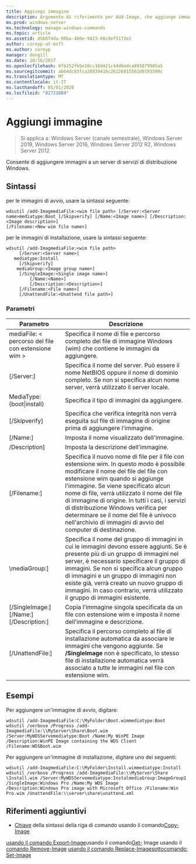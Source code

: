 ```yaml
---
title: Aggiungi immagine
description: Argomento di riferimento per Add-Image, che aggiunge immagini a un server di servizi di distribuzione Windows.
ms.prod: windows-server
ms.technology: manage-windows-commands
ms.topic: article
ms.assetid: d5b6f4da-90ba-4b0e-9423-66c8ef5172e2
author: coreyp-at-msft
ms.author: coreyp
manager: dongill
ms.date: 10/16/2017
ms.openlocfilehash: 0fb252fb5e10cc18d421c44d6edca893879905a5
ms.sourcegitcommit: ab64dc83fca28039416c26226815502d0193500c
ms.translationtype: MT
ms.contentlocale: it-IT
ms.lasthandoff: 05/01/2020
ms.locfileid: "82721084"
---
```

# <a name="add-image"></a>Aggiungi immagine

> Si applica a: Windows Server (canale semestrale), Windows Server 2019, Windows Server 2016, Windows Server 2012 R2, Windows Server 2012

Consente di aggiungere immagini a un server di servizi di distribuzione Windows.

## <a name="syntax"></a>Sintassi
per le immagini di avvio, usare la sintassi seguente:
```
wdsutil /add-ImagmediaFile:<wim file path> [/Server:<Server name>mediatype:Boot [/Skipverify] [/Name:<Image name>] [/Description:<Image description>] 
[/Filename:<New wim file name>]
```
per le immagini di installazione, usare la sintassi seguente:
```
wdsutil /add-ImagmediaFile:<wim file path>
     [/Server:<Server name>]
   mediatype:Install
     [/Skipverify]
    mediaGroup:<Image group name>]
     [/SingleImage:<Single image name>]
         [/Name:<Name>]
         [/Description:<Description>]
     [/Filename:<File name>]
     [/UnattendFile:<Unattend file path>]
```
### <a name="parameters"></a>Parametri
|Parametro|Descrizione|
|-------|--------|
mediaFile: < percorso del file con estensione wim >|Specifica il nome di file e percorso completo del file di immagine Windows (wim) che contiene le immagini da aggiungere.|
|[/Server:<Server name>]|Specifica il nome del server. Può essere il nome NetBIOS oppure il nome di dominio completo. Se non si specifica alcun nome server, verrà utilizzato il server locale.|
MediaType: {boot&#124;install}|Specifica il tipo di immagini da aggiungere.|
|[/Skipverify]|Specifica che verifica integrità non verrà eseguita sul file di immagine di origine prima di aggiungere l'immagine.|
|[/Name:<Name>]|Imposta il nome visualizzato dell'immagine.|
|/Description<Description>]|Imposta la descrizione dell'immagine.|
|[/Filename:<Filename>]|Specifica il nuovo nome di file per il file con estensione wim. In questo modo è possibile modificare il nome del file del file con estensione wim quando si aggiunge l'immagine. Se viene specificato alcun nome di file, verrà utilizzato il nome del file di immagine di origine. In tutti i casi, i servizi di distribuzione Windows verifica per determinare se il nome del file è univoco nell'archivio di immagini di avvio del computer di destinazione.|
|\mediaGroup:<Image group name>]|Specifica il nome del gruppo di immagini in cui le immagini devono essere aggiunti. Se è presente più di un gruppo di immagini nel server, è necessario specificare il gruppo di immagini. Se non si specifica alcun gruppo di immagini e un gruppo di immagini non esiste già, verrà creato un nuovo gruppo di immagini. In caso contrario, verrà utilizzato il gruppo di immagini esistente.|
|[/SingleImage:<Single image name>] [/Name:<Name>] [/Description:<Description>]|Copia l'immagine singola specificata da un file con estensione wim e imposta il nome dell'immagine e descrizione.|
|[/UnattendFile:<Unattend file path>]|Specifica il percorso completo al file di installazione automatica da associare le immagini che vengono aggiunte. Se **/SingleImage** non è specificato, lo stesso file di installazione automatica verrà associato a tutte le immagini nel file con estensione wim.|
## <a name="examples"></a>Esempi
Per aggiungere un'immagine di avvio, digitare:
```
wdsutil /add-ImagmediaFile:C:\MyFolder\Boot.wimmediatype:Boot
wdsutil /verbose /Progress /add-ImagmediaFile:\\MyServer\Share\Boot.wim /Server:MyWDSServemediatype:Boot /Name:My WinPE Image 
/Description:WinPE Image containing the WDS Client /Filename:WDSBoot.wim
```
Per aggiungere un'immagine di installazione, digitare uno dei seguenti:
```
wdsutil /add-ImagmediaFile:C:\MyFolder\Install.wimmediatype:Install
wdsutil /verbose /Progress /add-ImagmediaFile:\\MyServer\Share \Install.wim /Server:MyWDSServemediatype:InstalmediaGroup:ImageGroup1 
/SingleImage:Windows Pro /Name:My WDS Image
/Description:Windows Pro image with Microsoft Office /Filename:Win Pro.wim /UnattendFile:\\server\share\unattend.xml
```
## <a name="additional-references"></a>Riferimenti aggiuntivi
- [Chiave](command-line-syntax-key.md)
della sintassi della riga di comando usando il comando[Copy-Image](using-the-copy-image-command.md)

[usando il comando Export-Image](using-the-export-image-command.md)usando il comando[Get-](using-the-get-image-command.md)
Image usando il
[comando Remove-Image](using-the-remove-image-command.md)
[usando il comando Replace-Image](using-the-replace-image-command.md)[sottocomando: Set-Image](subcommand-set-image.md)
